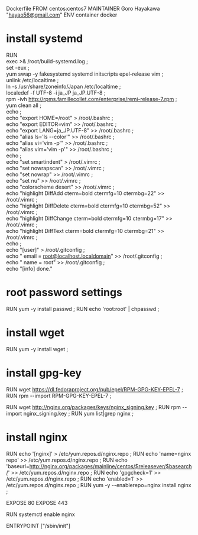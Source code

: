 Dockerfile
FROM centos:centos7
MAINTAINER Goro Hayakawa "hayao56@gmail.com"
ENV container docker

# install systemd
RUN \
  exec >& /root/build-systemd.log ;\
  set -eux ;\
  yum swap -y fakesystemd systemd initscripts epel-release vim ;\
  unlink /etc/localtime ;\
  ln -s /usr/share/zoneinfo/Japan /etc/localtime ;\
  localedef -f UTF-8 -i ja_JP ja_JP.UTF-8 ;\
  rpm -ivh http://rpms.famillecollet.com/enterprise/remi-release-7.rpm ;\
  yum clean all ;\
  echo ;\
  echo "export HOME=/root" > /root/.bashrc ;\
  echo "export EDITOR=vim" >> /root/.bashrc ;\
  echo "export LANG=ja_JP.UTF-8" >> /root/.bashrc ;\
  echo "alias ls='ls --color'" >> /root/.bashrc ;\
  echo "alias vi='vim -p'" >> /root/.bashrc ;\
  echo "alias vim='vim -p'" >> /root/.bashrc ;\
  echo ;\
  echo "set smartindent" > /root/.vimrc ;\
  echo "set nowrapscan" >> /root/.vimrc ;\
  echo "set nowrap" >> /root/.vimrc ;\
  echo "set nu" >> /root/.vimrc ;\
  echo "colorscheme desert" >> /root/.vimrc ;\
  echo "highlight DiffAdd    cterm=bold ctermfg=10 ctermbg=22" >> /root/.vimrc ;\
  echo "highlight DiffDelete cterm=bold ctermfg=10 ctermbg=52" >> /root/.vimrc ;\
  echo "highlight DiffChange cterm=bold ctermfg=10 ctermbg=17" >> /root/.vimrc ;\
  echo "highlight DiffText   cterm=bold ctermfg=10 ctermbg=21" >> /root/.vimrc ;\
  echo ;\
  echo "[user]" > /root/.gitconfig ;\
  echo "    email = root@localhost.localdomain" >> /root/.gitconfig ;\
  echo "    name = root" >> /root/.gitconfig ;\
  echo "[info] done."

# root password settings
RUN yum -y install passwd ;
RUN echo 'root:root' | chpasswd ;

# install wget
RUN yum -y install wget ;

# install gpg-key
RUN wget https://dl.fedoraproject.org/pub/epel/RPM-GPG-KEY-EPEL-7 ;
RUN rpm --import RPM-GPG-KEY-EPEL-7 ;

RUN wget http://nginx.org/packages/keys/nginx_signing.key ;
RUN rpm --import nginx_signing.key ;
RUN yum list|grep nginx ;

# install nginx
RUN echo '[nginx]' > /etc/yum.repos.d/nginx.repo ;
RUN echo 'name=nginx repo' >> /etc/yum.repos.d/nginx.repo ;
RUN echo 'baseurl=http://nginx.org/packages/mainline/centos/$releasever/$basearch/' >> /etc/yum.repos.d/nginx.repo ;
RUN echo 'gpgcheck=1' >> /etc/yum.repos.d/nginx.repo ;
RUN echo 'enabled=1' >> /etc/yum.repos.d/nginx.repo ;
RUN yum -y --enablerepo=nginx install nginx ;

EXPOSE 80
EXPOSE 443

RUN systemctl enable nginx

ENTRYPOINT ["/sbin/init"]
